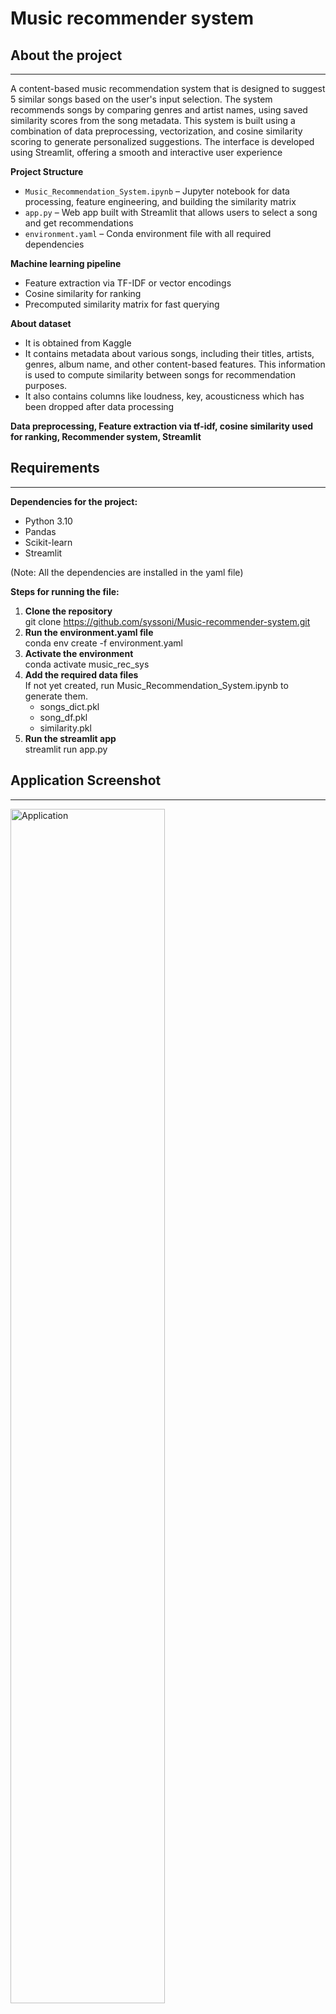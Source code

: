 # Music recommender system
## About the project
---
A content-based music recommendation system that is designed to suggest 5 similar songs based on the user's input selection. The system recommends songs by comparing genres and artist names, using saved similarity scores from the song metadata. This system is built using a combination of data preprocessing, vectorization, and cosine similarity scoring to generate personalized suggestions. The interface is developed using Streamlit, offering a smooth and interactive user experience

**Project Structure** <br/>
- `Music_Recommendation_System.ipynb` – Jupyter notebook for data processing, feature engineering, and building the similarity matrix
- `app.py` – Web app built with Streamlit that allows users to select a song and get recommendations
- `environment.yaml` – Conda environment file with all required dependencies

**Machine learning pipeline**<br/>
- Feature extraction via TF-IDF or vector encodings
- Cosine similarity for ranking
- Precomputed similarity matrix for fast querying    

**About dataset** <br/>
- It is obtained from Kaggle
- It contains metadata about various songs, including their titles, artists, genres, album name, and other content-based features. This information is used to compute similarity between songs for recommendation purposes.
- It also contains columns like loudness, key, acousticness which has been dropped after data processing
  
**Data preprocessing, Feature extraction via tf-idf, cosine similarity used for ranking, Recommender system, Streamlit**

## Requirements
---
**Dependencies for the project:**<br/>
- Python 3.10
- Pandas
- Scikit-learn
- Streamlit<br/>

(Note: All the dependencies are installed in the yaml file)<br/>

**Steps for running the file:** <br/>
1. **Clone the repository**<br/>
   git clone https://github.com/syssoni/Music-recommender-system.git<br/>
2. **Run the environment.yaml file**<br/>
  conda env create -f environment.yaml<br/>
3. **Activate the environment**<br/>
  conda activate music_rec_sys
4. **Add the required data files**<br/>
   If not yet created, run Music_Recommendation_System.ipynb to generate them.<br/>
    - songs_dict.pkl
    - song_df.pkl
    - similarity.pkl
5. **Run the streamlit app**<br/>
   streamlit run app.py
   
## Application Screenshot
---
<img src="https://raw.githubusercontent.com/syssoni/Music-recommender-system/main/Application/confusion_matrix_normalized.png" alt="Application" width="70%">

  

